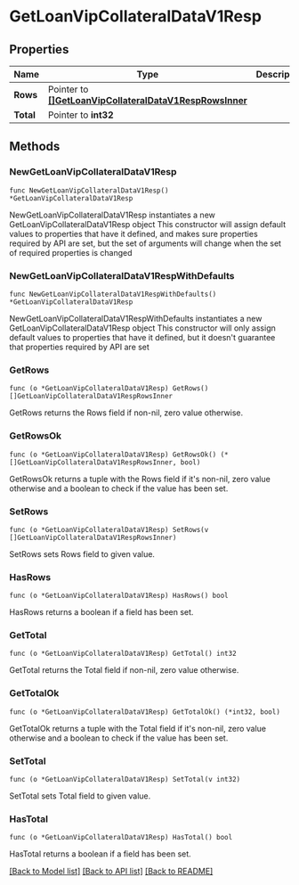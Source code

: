 # GetLoanVipCollateralDataV1Resp

## Properties

Name | Type | Description | Notes
------------ | ------------- | ------------- | -------------
**Rows** | Pointer to [**[]GetLoanVipCollateralDataV1RespRowsInner**](GetLoanVipCollateralDataV1RespRowsInner.md) |  | [optional] 
**Total** | Pointer to **int32** |  | [optional] 

## Methods

### NewGetLoanVipCollateralDataV1Resp

`func NewGetLoanVipCollateralDataV1Resp() *GetLoanVipCollateralDataV1Resp`

NewGetLoanVipCollateralDataV1Resp instantiates a new GetLoanVipCollateralDataV1Resp object
This constructor will assign default values to properties that have it defined,
and makes sure properties required by API are set, but the set of arguments
will change when the set of required properties is changed

### NewGetLoanVipCollateralDataV1RespWithDefaults

`func NewGetLoanVipCollateralDataV1RespWithDefaults() *GetLoanVipCollateralDataV1Resp`

NewGetLoanVipCollateralDataV1RespWithDefaults instantiates a new GetLoanVipCollateralDataV1Resp object
This constructor will only assign default values to properties that have it defined,
but it doesn't guarantee that properties required by API are set

### GetRows

`func (o *GetLoanVipCollateralDataV1Resp) GetRows() []GetLoanVipCollateralDataV1RespRowsInner`

GetRows returns the Rows field if non-nil, zero value otherwise.

### GetRowsOk

`func (o *GetLoanVipCollateralDataV1Resp) GetRowsOk() (*[]GetLoanVipCollateralDataV1RespRowsInner, bool)`

GetRowsOk returns a tuple with the Rows field if it's non-nil, zero value otherwise
and a boolean to check if the value has been set.

### SetRows

`func (o *GetLoanVipCollateralDataV1Resp) SetRows(v []GetLoanVipCollateralDataV1RespRowsInner)`

SetRows sets Rows field to given value.

### HasRows

`func (o *GetLoanVipCollateralDataV1Resp) HasRows() bool`

HasRows returns a boolean if a field has been set.

### GetTotal

`func (o *GetLoanVipCollateralDataV1Resp) GetTotal() int32`

GetTotal returns the Total field if non-nil, zero value otherwise.

### GetTotalOk

`func (o *GetLoanVipCollateralDataV1Resp) GetTotalOk() (*int32, bool)`

GetTotalOk returns a tuple with the Total field if it's non-nil, zero value otherwise
and a boolean to check if the value has been set.

### SetTotal

`func (o *GetLoanVipCollateralDataV1Resp) SetTotal(v int32)`

SetTotal sets Total field to given value.

### HasTotal

`func (o *GetLoanVipCollateralDataV1Resp) HasTotal() bool`

HasTotal returns a boolean if a field has been set.


[[Back to Model list]](../README.md#documentation-for-models) [[Back to API list]](../README.md#documentation-for-api-endpoints) [[Back to README]](../README.md)


